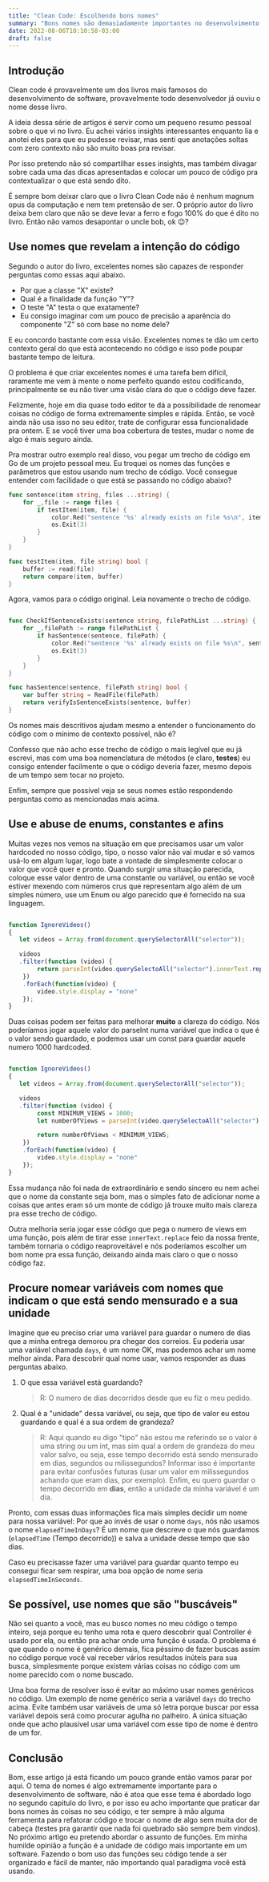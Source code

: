 ```yaml
---
title: "Clean Code: Escolhendo bons nomes"
summary: "Bons nomes são demasiadamente importantes no desenvolvimento de software e este artigo visa cobrir as melhores dicas do livro Clean Code sobre a escolha de bons nomes"
date: 2022-08-06T10:10:58-03:00
draft: false
---
```

## Introdução
Clean code é provavelmente um dos livros mais famosos do desenvolvimento de software, provavelmente todo desenvolvedor já ouviu o nome desse livro.

A ideia dessa série de artigos é servir como um pequeno resumo pessoal sobre o que vi no livro. Eu achei vários insights interessantes enquanto lia e anotei eles para que eu pudesse revisar, mas senti que anotações soltas com zero contexto não são muito boas pra revisar.

Por isso pretendo não só compartilhar esses insights, mas também divagar sobre cada uma das dicas apresentadas e colocar um pouco de código pra contextualizar o que está sendo dito.

É sempre bom deixar claro que o livro Clean Code não é nenhum magnum opus da computação e nem tem pretensão de ser. O próprio autor do livro deixa bem claro que não se deve levar a ferro e fogo 100% do que é dito no livro. Então não vamos desapontar o uncle bob, ok 😉?

## Use nomes que revelam a intenção do código
Segundo o autor do livro, excelentes nomes são capazes de responder perguntas como essas aqui abaixo.

* Por que a classe "X" existe?
* Qual é a finalidade da função "Y"?
* O teste "A" testa o que exatamente?
* Eu consigo imaginar com um pouco de precisão a aparência do componente "Z" só com base no nome dele?

E eu concordo bastante com essa visão. Excelentes nomes te dão um certo contexto geral do que está acontecendo no código e isso pode poupar bastante tempo de leitura.

O problema é que criar excelentes nomes é uma tarefa bem difícil, raramente me vem à mente o nome perfeito quando estou codificando, principalmente se eu não tiver uma visão clara do que o código deve fazer.

Felizmente, hoje em dia quase todo editor te dá a possibilidade de renomear coisas no código de forma extremamente simples e rápida. Então, se você ainda não usa isso no seu editor, trate de configurar essa funcionalidade pra ontem. E se você tiver uma boa cobertura de testes, mudar o nome de algo é mais seguro ainda.

Pra mostrar outro exemplo real disso, vou pegar um trecho de código em Go de um projeto pessoal meu.
Eu troquei os nomes das funções e parâmetros que estou usando num trecho de código. Você consegue entender com facilidade o que está se passando no código abaixo?

```go
func sentence(item string, files ...string) {
	for _,file := range files {
		if testItem(item, file) {
			color.Red("sentence '%s' already exists on file %s\n", item, file)
			os.Exit(3)
		}
	}
}

func testItem(item, file string) bool {
	buffer := read(file)
	return compare(item, buffer)
}
```
Agora, vamos para o código original. Leia novamente o trecho de código.

```go

func CheckIfSentenceExists(sentence string, filePathList ...string) {
	for _,filePath := range filePathList {
		if hasSentence(sentence, filePath) {
			color.Red("sentence '%s' already exists on file %s\n", sentence, filePath)
			os.Exit(3)
		}
	}
}

func hasSentence(sentence, filePath string) bool {
	var buffer string = ReadFile(filePath)
	return verifyIsSentenceExists(sentence, buffer)
}
```
Os nomes mais descritivos ajudam mesmo a entender o funcionamento do código com o mínimo de contexto possível, não é?

Confesso que não acho esse trecho de código o mais legível que eu já escrevi, mas com uma boa nomenclatura de métodos (e claro, **testes**) eu consigo entender facilmente o que o código deveria fazer, mesmo depois de um tempo sem tocar no projeto.

Enfim, sempre que possível veja se seus nomes estão respondendo perguntas como as mencionadas mais acima.

## Use e abuse de enums, constantes e afins
Muitas vezes nos vemos na situação em que precisamos usar um valor hardcoded no nosso código, tipo, o nosso valor não vai mudar e só vamos usá-lo em algum lugar, logo bate a vontade de simplesmente colocar o valor que você quer e pronto.
Quando surgir uma situação parecida, coloque esse valor dentro de uma constante ou variável, ou então se você estiver mexendo com números crus que representam algo além de um simples número, use um Enum ou algo parecido que é fornecido na sua linguagem.

```javascript

function IgnoreVideos()
{
   let videos = Array.from(document.querySelectorAll("selector"));

   videos
   .filter(function (video) {
        return parseInt(video.querySelectoAll("selector").innerText.replace(".", "")) < 1000;
    })
    .forEach(function(video) {
        video.style.display = "none"
    });
}

```

Duas coisas podem ser feitas para melhorar **muito** a clareza do código. Nós poderíamos jogar aquele valor do parseInt numa variável que indica o que é o valor sendo guardado, e podemos usar um const para guardar aquele numero 1000 hardcoded.

```javascript

function IgnoreVideos()
{
   let videos = Array.from(document.querySelectorAll("selector"));

   videos
   .filter(function (video) {
        const MINIMUM_VIEWS = 1000;
        let numberOfViews = parseInt(video.querySelectoAll("selector").innerText.replace(".", ""));

        return numberOfViews < MINIMUM_VIEWS;
    })
    .forEach(function(video) {
        video.style.display = "none"
    });
}

```
Essa mudança não foi nada de extraordinário e sendo sincero eu nem achei que o nome da constante seja bom, mas o simples fato de adicionar nome a coisas que antes eram só um monte de código já trouxe muito mais clareza pra esse trecho de código.

Outra melhoria seria jogar esse código que pega o numero de views em uma função, pois além de tirar esse `innerText.replace` feio da nossa frente, também tornaria o código reaproveitável e nós poderíamos escolher um bom nome pra essa função, deixando ainda mais claro o que o nosso código faz.

## Procure nomear variáveis com nomes que indicam o que está sendo mensurado e a sua unidade
Imagine que eu preciso criar uma variável para guardar o numero de dias que a minha entrega demorou pra chegar dos correios. Eu poderia usar uma variável chamada `days`, é um nome OK, mas podemos achar um nome melhor ainda.
Para descobrir qual nome usar, vamos responder as duas perguntas abaixo.
1. O que essa variável está guardando?
    > R: O numero de dias decorridos desde que eu fiz o meu pedido.
2. Qual é a "unidade" dessa variável, ou seja, que tipo de valor eu estou guardando e qual é a sua ordem de grandeza?
    > R: Aqui quando eu digo "tipo" não estou me referindo se o valor é uma string ou um int, mas sim qual a ordem de grandeza do meu valor salvo, ou seja, esse tempo decorrido está sendo mensurado em dias, segundos ou milissegundos? Informar isso é importante para evitar confusões futuras (usar um valor em milissegundos achando que eram dias, por exemplo). Enfim, eu quero guardar o tempo decorrido em **dias**, então a unidade da minha variável é um dia.

Pronto, com essas duas informações fica mais simples decidir um nome para nossa variável: Por que ao invés de usar o nome `days`, nós não usamos o nome `elapsedTimeInDays`? É um nome que descreve o que nós guardamos (`elapsedTime` (Tempo decorrido)) e salva a unidade desse tempo que são dias.

Caso eu precisasse fazer uma variável para guardar quanto tempo eu consegui ficar sem respirar, uma boa opção de nome seria `elapsedTimeInSeconds`.

## Se possível, use nomes que são "buscáveis"
Não sei quanto a você, mas eu busco nomes no meu código o tempo inteiro, seja porque eu tenho uma rota e quero descobrir qual Controller é usado por ela, ou então pra achar onde uma função é usada. O problema é que quando o nome é genérico demais, fica péssimo de fazer buscas assim no código porque você vai receber vários resultados inúteis para sua busca, simplesmente porque existem várias coisas no código com um nome parecido com o nome buscado.

Uma boa forma de resolver isso é evitar ao máximo usar nomes genéricos no código. Um exemplo de nome genérico seria a variável `days` do trecho acima. Evite também usar variáveis de uma só letra porque buscar por essa variável depois será como procurar agulha no palheiro. A única situação onde que acho plausível usar uma variável com esse tipo de nome é dentro de um for.

## Conclusão
Bom, esse artigo já está ficando um pouco grande então vamos parar por aqui. O tema de nomes é algo extremamente importante para o desenvolvimento de software, não é atoa que esse tema é abordado logo no segundo capitulo do livro, e por isso eu acho importante que praticar dar bons nomes às coisas no seu código, e ter sempre à mão alguma ferramenta para refatorar código e trocar o nome de algo sem muita dor de cabeça (testes pra garantir que nada foi quebrado são sempre bem vindos).
No próximo artigo eu pretendo abordar o assunto de funções. Em minha humilde opinião a função é a unidade de código mais importante em um software. Fazendo o bom uso das funções seu código tende a ser organizado e fácil de manter, não importando qual paradigma você está usando.
